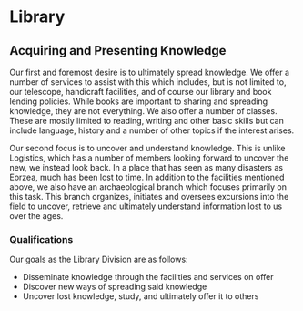 # Library
## Acquiring and Presenting Knowledge

Our first and foremost desire is to ultimately spread knowledge. We offer a number of services to assist with this which includes, but is not limited to, our telescope, handicraft facilities, and of course our library and book lending policies. While books are important to sharing and spreading knowledge, they are not everything. We also offer a number of classes. These are mostly limited to reading, writing and other basic skills but can include language, history and a number of other topics if the interest arises.

Our second focus is to uncover and understand knowledge. This is unlike Logistics, which has a number of members looking forward to uncover the new, we instead look back. In a place that has seen as many disasters as Eorzea, much has been lost to time. In addition to the facilities mentioned above, we also have an archaeological branch which focuses primarily on this task. This branch organizes, initiates and oversees excursions into the field to uncover, retrieve and ultimately understand information lost to us over the ages.

### Qualifications

Our goals as the Library Division are as follows:

- Disseminate knowledge through the facilities and services on offer
- Discover new ways of spreading said knowledge
- Uncover lost knowledge, study, and ultimately offer it to others

